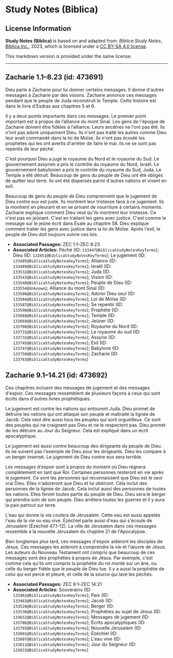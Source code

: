 # Study Notes (Biblica)

## License Information

**Study Notes (Biblica)** is based on and adapted from: _Biblica Study Notes_, [Biblica Inc.](https://www.biblica.com/), 2023, which is licensed under a [CC BY-SA 4.0 license](https://creativecommons.org/licenses/by-sa/4.0/legalcode.en).

This markdown version is provided under the same license.



--------------------------------

## Zacharie 1.1–8.23 (id: 473691)

Dieu parle à Zacharie pour lui donner certains messages. Il donne d'autres messages à Zacharie par des visions. Zacharie annonce ces messages pendant que le peuple de Juda reconstruit le Temple. Cette histoire est dans le livre d'Esdras aux chapitres 5 et 6\.

Il y a deux points importants dans ces messages. Le premier point important est à propos de l’alliance du mont Sinaï. Les gens de l'époque de Zacharie doivent être fidèles à l’alliance. Leurs ancêtres ne l'ont pas été. Ils n'ont pas adoré uniquement Dieu. Ils n'ont pas traité les autres comme Dieu leur avait commandé dans la loi de Moïse. Ils n'ont pas écouté les prophètes qui les ont avertis d'arrêter de faire le mal. Ils ne se sont pas repentis de leur péché.

C'est pourquoi Dieu a jugé le royaume du Nord et le royaume du Sud. Le gouvernement assyrien a pris le contrôle du royaume du Nord, Israël. Le gouvernement babylonien a pris le contrôle du royaume du Sud, Juda. Le Temple a été détruit. Beaucoup de gens du peuple de Dieu ont été obligés de quitter leur terre. Ils ont été dispersés parmi d'autres nations et vivent en exil.

Beaucoup de gens du peuple de Dieu comprennent que le jugement de Dieu contre eux est juste. Ils montrent leur tristesse face à ce jugement. Ils la montrent en pleurant et en se privant de nourriture à certains moments. Zacharie explique comment Dieu veut qu'ils montrent leur tristesse. Ce n'est pas en jeûnant. C'est en traitant les gens avec justice. C'est comme le message sur le jeûne écrit dans Ésaïe au chapitre 58\. Dieu explique comment traiter les gens avec justice dans la loi de Moïse. Après l'exil, le peuple de Dieu doit toujours suivre ces lois.

* **Associated Passages:** ZEC 1:1–ZEC 8:23
* **Associated Articles:** Péché (ID: `133447@BiblicaStudyNotesKeyTerms`); Dieu (ID: `133451@BiblicaStudyNotesKeyTerms`); Le jugement (ID: `133485@BiblicaStudyNotesKeyTerms`); Alliance (ID: `133489@BiblicaStudyNotesKeyTerms`); Israël (ID: `133532@BiblicaStudyNotesKeyTerms`); Juda (ID: `133543@BiblicaStudyNotesKeyTerms`); Vision (ID: `133548@BiblicaStudyNotesKeyTerms`); Peuple de Dieu (ID: `133554@Unknown`); Alliance du mont Sinaï (ID: `133580@BiblicaStudyNotesKeyTerms`); Adorer Dieu seul (ID: `133584@BiblicaStudyNotesKeyTerms`); Loi de Moïse (ID: `133587@BiblicaStudyNotesKeyTerms`); Se repentir (ID: `133598@BiblicaStudyNotesKeyTerms`); Prophète (ID: `133668@BiblicaStudyNotesKeyTerms`); Temple (ID: `133669@BiblicaStudyNotesKeyTerms`); Jeûner (ID: `133708@BiblicaStudyNotesKeyTerms`); Royaume du Nord (ID: `133731@BiblicaStudyNotesKeyTerms`); Le royaume du sud (ID: `133732@BiblicaStudyNotesKeyTerms`); Assyrie (ID: `133745@BiblicaStudyNotesKeyTerms`); Exil (ID: `133747@BiblicaStudyNotesKeyTerms`); Babylone (ID: `133750@BiblicaStudyNotesKeyTerms`); Zacharie (ID: `133763@BiblicaStudyNotesKeyTerms`)

## Zacharie 9.1–14.21 (id: 473692)

Ces chapitres incluent des messages de jugement et des messages d'espoir. Ces messages ressemblent de plusieurs façons à ceux qui sont écrits dans d'autres livres prophétiques.

Le jugement est contre les nations qui entourent Juda. Dieu promet de détruire les nations qui ont attaqué son peuple et maltraité la lignée de Jacob. Cela veut dire aussi tous les peuples qui sont orgueilleux. Ce sont des peuples qui ne craignent pas Dieu et ne le respectent pas. Dieu promet de les détruire au Jour du Seigneur. Cela est expliqué dans un écrit apocalyptique.

Le jugement est aussi contre beaucoup des dirigeants du peuple de Dieu. Ils ne suivent pas l'exemple de Dieu pour les dirigeants. Dieu les compare à un berger insensé. Le jugement de Dieu contre eux sera terrible.

Les messages d'espoir sont à propos du moment où Dieu régnera complètement en tant que Roi. Certaines personnes resteront en vie après le jugement. Ce sont les personnes qui reconnaissent que Dieu est le seul vrai Dieu. Elles n'adoreront que Dieu et lui obéiront. Cela inclut des personnes de la lignée de Jacob. Cela inclut aussi des personnes de toutes les nations. Elles feront toutes partie du peuple de Dieu. Dieu sera le berger qui prendra soin de son peuple. Dieu arrêtera toutes les guerres et il y aura la paix partout sur terre.

L'eau qui donne la vie coulera de Jérusalem. Cette eau est aussi appelée l'eau de la vie ou eau vive. Ézéchiel parle aussi d'eau qui s'écoule de Jérusalem (Ézéchiel 47\.1–12\). La ville de Jérusalem dans ces messages ressemble à la nouvelle Jérusalem du chapitre 21 de l'Apocalypse.

Bien longtemps plus tard, ces messages d'espoir aideront les disciples de Jésus. Ces messages les aideront à comprendre la vie et l'œuvre de Jésus. Les auteurs du Nouveau Testament ont compris que beaucoup de ces messages sont des prophéties à propos de Jésus. Par exemple, c'est comme cela qu'ils ont compris la prophétie du roi monté sur un âne, ou celle du berger fidèle que le peuple de Dieu tue. Il y a aussi la prophétie de celui qui est percé et pleuré, et celle de la source qui lave les péchés.

* **Associated Passages:** ZEC 9:1–ZEC 14:21
* **Associated Articles:** Souverains (ID: `133461@BiblicaStudyNotesKeyTerms`); Paix (ID: `133463@BiblicaStudyNotesKeyTerms`); Jacob (ID: `133520@BiblicaStudyNotesKeyTerms`); Berger (ID: `133530@BiblicaStudyNotesKeyTerms`); Prophéties au sujet de Jésus (ID: `133652@BiblicaStudyNotesKeyTerms`); Messages de jugement (ID: `133786@BiblicaStudyNotesKeyTerms`); Écrits apocalyptiques (ID: `133793@BiblicaStudyNotesKeyTerms`); Nouvelle Jérusalem (ID: `133801@BiblicaStudyNotesKeyTerms`); Ézéchiel (ID: `133807@BiblicaStudyNotesKeyTerms`); L'eau vive (ID: `133811@BiblicaStudyNotesKeyTerms`); Jour du Seigneur (ID: `133823@BiblicaStudyNotesKeyTerms`)

